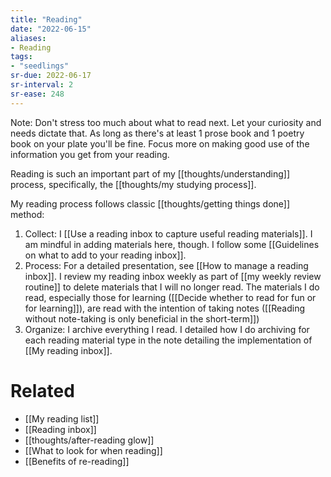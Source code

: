 ```yaml
---
title: "Reading"
date: "2022-06-15"
aliases:
- Reading
tags:
- "seedlings"
sr-due: 2022-06-17
sr-interval: 2
sr-ease: 248
---
```


Note: Don't stress too much about what to read next. Let your curiosity and needs dictate that. As long as there's at least 1 prose book and 1 poetry book on your plate you'll be fine. Focus more on making good use of the information you get from your reading.

Reading is such an important part of my [[thoughts/understanding]] process, specifically, the [[thoughts/my studying process]].

My reading process follows classic [[thoughts/getting things done]] method:

1. Collect: I [[Use a reading inbox to capture useful reading materials]]. I am mindful in adding materials here, though. I follow some [[Guidelines on what to add to your reading inbox]].
3. Process: For a detailed presentation, see [[How to manage a reading inbox]]. I review my reading inbox weekly as part of [[my weekly review routine]] to delete materials that I will no longer read. The materials I do read, especially those for learning ([[Decide whether to read for fun or for learning]]), are read with the intention of taking notes ([[Reading without note-taking is only beneficial in the short-term]])
4. Organize: I archive everything I read. I detailed how I do archiving for each reading material type in the note detailing the implementation of [[My reading inbox]].

# Related

- [[My reading list]]
- [[Reading inbox]]
- [[thoughts/after-reading glow]]
- [[What to look for when reading]]
- [[Benefits of re-reading]]